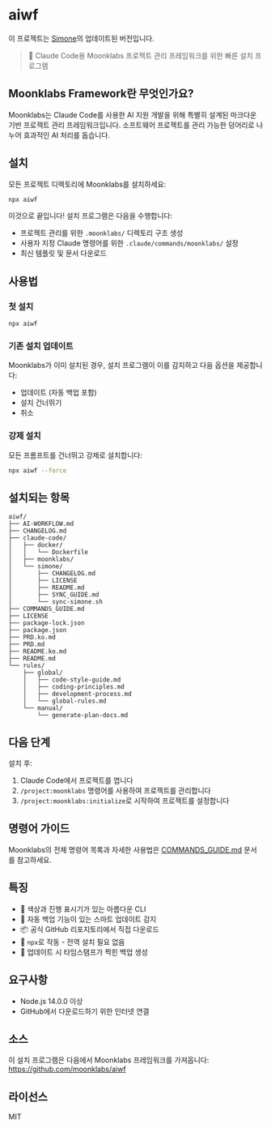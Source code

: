 # aiwf

이 프로젝트는 [Simone](https://github.com/Helmi/claude-simone)의 업데이트된 버전입니다.

> 🚀 Claude Code용 Moonklabs 프로젝트 관리 프레임워크를 위한 빠른 설치 프로그램

## Moonklabs Framework란 무엇인가요?

Moonklabs는 Claude Code를 사용한 AI 지원 개발을 위해 특별히 설계된 마크다운 기반 프로젝트 관리 프레임워크입니다. 소프트웨어 프로젝트를 관리 가능한 덩어리로 나누어 효과적인 AI 처리를 돕습니다.

## 설치

모든 프로젝트 디렉토리에 Moonklabs를 설치하세요:

```bash
npx aiwf
```

이것으로 끝입니다! 설치 프로그램은 다음을 수행합니다:

- 프로젝트 관리를 위한 `.moonklabs/` 디렉토리 구조 생성
- 사용자 지정 Claude 명령어를 위한 `.claude/commands/moonklabs/` 설정
- 최신 템플릿 및 문서 다운로드

## 사용법

### 첫 설치

```bash
npx aiwf
```

### 기존 설치 업데이트

Moonklabs가 이미 설치된 경우, 설치 프로그램이 이를 감지하고 다음 옵션을 제공합니다:

- 업데이트 (자동 백업 포함)
- 설치 건너뛰기
- 취소

### 강제 설치

모든 프롬프트를 건너뛰고 강제로 설치합니다:

```bash
npx aiwf --force
```

## 설치되는 항목

```
aiwf/
├── AI-WORKFLOW.md
├── CHANGELOG.md
├── claude-code/
│   ├── docker/
│   │   └── Dockerfile
│   ├── moonklabs/
│   └── simone/
│       ├── CHANGELOG.md
│       ├── LICENSE
│       ├── README.md
│       ├── SYNC_GUIDE.md
│       └── sync-simone.sh
├── COMMANDS_GUIDE.md
├── LICENSE
├── package-lock.json
├── package.json
├── PRD.ko.md
├── PRD.md
├── README.ko.md
├── README.md
└── rules/
    ├── global/
    │   ├── code-style-guide.md
    │   ├── coding-principles.md
    │   ├── development-process.md
    │   └── global-rules.md
    └── manual/
        └── generate-plan-docs.md
```

## 다음 단계

설치 후:

1.  Claude Code에서 프로젝트를 엽니다
2.  `/project:moonklabs` 명령어를 사용하여 프로젝트를 관리합니다
3.  `/project:moonklabs:initialize`로 시작하여 프로젝트를 설정합니다

## 명령어 가이드

Moonklabs의 전체 명령어 목록과 자세한 사용법은 [COMMANDS_GUIDE.md](COMMANDS_GUIDE.md) 문서를 참고하세요.

## 특징

- 🎨 색상과 진행 표시기가 있는 아름다운 CLI
- 🔄 자동 백업 기능이 있는 스마트 업데이트 감지
- 📦 공식 GitHub 리포지토리에서 직접 다운로드
- 🚀 `npx`로 작동 - 전역 설치 필요 없음
- 💾 업데이트 시 타임스탬프가 찍힌 백업 생성

## 요구사항

- Node.js 14.0.0 이상
- GitHub에서 다운로드하기 위한 인터넷 연결

## 소스

이 설치 프로그램은 다음에서 Moonklabs 프레임워크를 가져옵니다:
https://github.com/moonklabs/aiwf

## 라이선스

MIT
